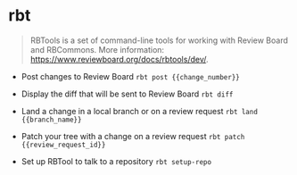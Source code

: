 # rbt
> RBTools is a set of command-line tools for working with Review Board and RBCommons.
> More information: <https://www.reviewboard.org/docs/rbtools/dev/>.

- Post changes to Review Board
`rbt post {{change_number}}`

- Display the diff that will be sent to Review Board
`rbt diff`

- Land a change in a local branch or on a review request
`rbt land {{branch_name}}`

- Patch your tree with a change on a review request
`rbt patch {{review_request_id}}`

- Set up RBTool to talk to a repository
`rbt setup-repo`
